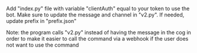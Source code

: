 Add "index.py" file with variable "clientAuth" equal to your token to use the bot. Make sure to update the message and channel in "v2.py".
If needed, update prefix in "prefix.json"

Note: the program calls "v2.py" instead of having the message in the cog in order to make it easier to call the command via a webhook if the user does not want to use the command
